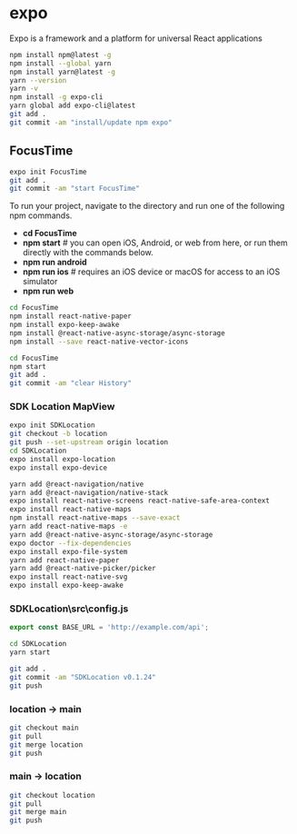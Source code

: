 # expo

Expo is a framework and a platform for universal React applications

```bash
npm install npm@latest -g
npm install --global yarn
npm install yarn@latest -g 
yarn --version
yarn -v
npm install -g expo-cli
yarn global add expo-cli@latest
git add .
git commit -am "install/update npm expo"
```

## FocusTime

```bash
expo init FocusTime
git add .
git commit -am "start FocusTime"
```

To run your project, navigate to the directory and run one of the following npm commands.

- **cd FocusTime**
- **npm start** # you can open iOS, Android, or web from here, or run them directly with the commands below.
- **npm run android**
- **npm run ios** # requires an iOS device or macOS for access to an iOS simulator
- **npm run web**

```bash
cd FocusTime
npm install react-native-paper
npm install expo-keep-awake
npm install @react-native-async-storage/async-storage
npm install --save react-native-vector-icons
```

```bash
cd FocusTime
npm start
git add .
git commit -am "clear History"
```

### SDK Location MapView

```bash
expo init SDKLocation
git checkout -b location
git push --set-upstream origin location
cd SDKLocation
expo install expo-location
expo install expo-device

yarn add @react-navigation/native
yarn add @react-navigation/native-stack
expo install react-native-screens react-native-safe-area-context
expo install react-native-maps
npm install react-native-maps --save-exact
yarn add react-native-maps -e
yarn add @react-native-async-storage/async-storage
expo doctor --fix-dependencies
expo install expo-file-system
yarn add react-native-paper
yarn add @react-native-picker/picker
expo install react-native-svg
expo install expo-keep-awake
```

### SDKLocation\src\config.js

```ts
export const BASE_URL = 'http://example.com/api';
```

```bash
cd SDKLocation
yarn start
```

```bash
git add .
git commit -am "SDKLocation v0.1.24"
git push
```

### location -> main

```bash
git checkout main
git pull
git merge location
git push
```

### main -> location

```bash
git checkout location
git pull
git merge main
git push
```
